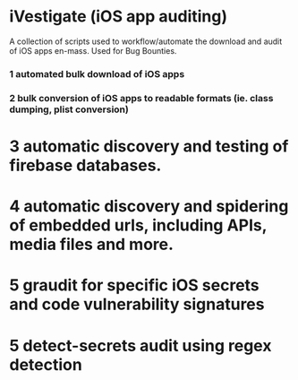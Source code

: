 # iVestigate (iOS app auditing)
A collection of scripts used to workflow/automate the download and audit of iOS apps en-mass. Used for Bug Bounties. 

### 1 automated bulk download of iOS apps
### 2 bulk conversion of iOS apps to readable formats (ie. class dumping, plist conversion)
# 3 automatic discovery and testing of firebase databases. 
# 4 automatic discovery and spidering of embedded urls, including APIs, media files and more. 
# 5 graudit for specific iOS secrets and code vulnerability signatures 
# 5 detect-secrets audit using regex detection

